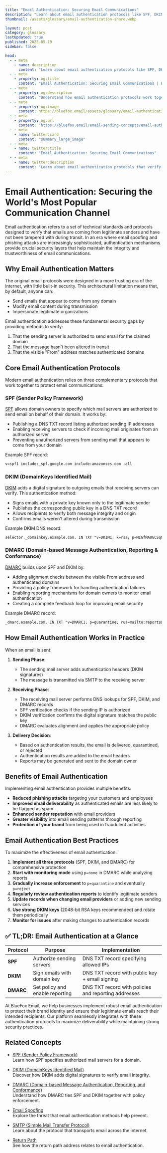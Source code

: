 ```yaml
---
title: "Email Authentication: Securing Email Communications"
description: "Learn about email authentication protocols like SPF, DKIM, and DMARC that verify sender identity and protect against email spoofing and phishing."
thumbnail: /assets/glossary/email-authentication-share.webp

layout: post
category: glossary
lastUpdated: true
published: 2025-05-19
sidebar: false

head:
  - - meta
    - name: description
      content: "Learn about email authentication protocols like SPF, DKIM, and DMARC that verify sender identity and protect against email spoofing and phishing."
  - - meta
    - property: og:title
      content: "Email Authentication: Securing Email Communications | BlueFox Email"
  - - meta
    - property: og:description
      content: "Understand how email authentication protocols work together to verify sender identity and protect against email fraud."
  - - meta
    - property: og:image
      content: https://bluefox.email/assets/glossary/email-authentication-share.webp
  - - meta
    - property: og:url
      content: "https://bluefox.email/email-sending-concepts/email-authentication"
  - - meta
    - name: twitter:card
      content: "summary_large_image"
  - - meta
    - name: twitter:title
      content: "Email Authentication: Securing Email Communications"
  - - meta
    - name: twitter:description
      content: "Learn about email authentication protocols that verify sender identity and protect against email fraud."
---
```


# Email Authentication: Securing the World's Most Popular Communication Channel

<div class="page-nav">
  <div class="page-nav-title">On This Page</div>
  <div class="page-nav-items">
        <a href="#why-email-authentication-matters">Why Email Authenticati...</a>
    <a href="#core-email-authentication-protocols">Core Email Authenticat...</a>
    <a href="#how-email-authentication-works-in-practice">How Email Authenticati...</a>
    <a href="#benefits-of-email-authentication">Benefits of Email Auth...</a>
    <a href="#email-authentication-best-practices">Email Authentication B...</a>
    <a href="#-tl-dr-email-authentication-at-a-glance">✅ TL;DR</a>
    <a href="#related-concepts">Related Concepts</a>
  </div>
</div>

<style>
.page-nav {
  position: fixed;
  right: 1.5rem;
  top: 9rem;
  width: 12rem;
  border-left: 1px solid #e2e8f0;
  padding-left: 12px;
  font-size: 0.875rem;
  z-index: 10;
}

.dark .page-nav {
  border-left: 1px solid #2d3748;
}

.page-nav-title {
  text-transform: uppercase;
  font-size: 0.75rem;
  font-weight: 600;
  color: #64748b;
  margin-bottom: 0.75rem;
}

.page-nav-items {
  display: flex;
  flex-direction: column;
  gap: 0.5rem;
}

.page-nav-items a {
  color: #64748b;
  text-decoration: none;
  padding: 3px 0;
  position: relative;
  transition: color 0.2s, transform 0.2s;
}

.page-nav-items a:hover {
  color: #13B0EE;
  transform: translateX(3px);
}

.page-nav-items a.active {
  color: #13B0EE;
  font-weight: 500;
  transform: translateX(3px);
}

.page-nav-items a:before {
  content: "";
  position: absolute;
  top: 0;
  left: -13px;
  width: 1px;
  height: 100%;
  background: transparent;
  transition: background-color 0.2s;
}

.page-nav-items a:hover:before {
  background-color: #13B0EE;
}

.page-nav-items a.active:before {
  background-color: #13B0EE;
  width: 2px;
}

/* Responsive adjustments */
@media (max-width: 1280px) {
  .page-nav {
    right: 0.5rem;
  }
}

/* Hide on small screens */
@media (max-width: 1024px) {
  .page-nav {
    display: none;
  }
}
</style>

<script>
document.addEventListener('DOMContentLoaded', function() {
  // Get all section headings
  const headings = document.querySelectorAll('h2[id]');
  const navLinks = document.querySelectorAll('.page-nav-items a');
  
  // Handle smooth scrolling for nav links
  navLinks.forEach(link => {
    link.addEventListener('click', function(e) {
      e.preventDefault();
      const targetId = this.getAttribute('href');
      const targetElement = document.querySelector(targetId);
      
      if (targetElement) {
        window.scrollTo({
          top: targetElement.offsetTop - 80,
          behavior: 'smooth'
        });
        
        history.pushState(null, null, targetId);
      }
    });
  });
  
  // Highlight the active section during scroll
  window.addEventListener('scroll', function() {
    let current = '';
    const scrollPosition = window.scrollY + 100;
    
    headings.forEach(heading => {
      if (heading.offsetTop <= scrollPosition) {
        current = '#' + heading.id;
      }
    });
    
    navLinks.forEach(link => {
      link.classList.remove('active');
      if (link.getAttribute('href') === current) {
        link.classList.add('active');
      }
    });
  });
  
  // Trigger scroll event once on load
  window.dispatchEvent(new Event('scroll'));
});
</script>

Email authentication refers to a set of technical standards and protocols designed to verify that emails are coming from legitimate senders and have not been tampered with during transit. In an era where email spoofing and phishing attacks are increasingly sophisticated, authentication mechanisms provide crucial security layers that help maintain the integrity and trustworthiness of email communications.

## <a id="why-email-authentication-matters"></a>Why Email Authentication Matters

The original email protocols were designed in a more trusting era of the internet, with little built-in security. This architectural limitation means that, by default, anyone can:

- Send emails that appear to come from any domain
- Modify email content during transmission
- Impersonate legitimate organizations

Email authentication addresses these fundamental security gaps by providing methods to verify:
1. That the sending server is authorized to send email for the claimed domain
2. That the message hasn't been altered in transit
3. That the visible "From" address matches authenticated domains

## <a id="core-email-authentication-protocols"></a>Core Email Authentication Protocols

Modern email authentication relies on three complementary protocols that work together to protect email communications:

### SPF (Sender Policy Framework)

[SPF](/email-sending-concepts/spf) allows domain owners to specify which mail servers are authorized to send email on behalf of their domain. It works by:

- Publishing a DNS TXT record listing authorized sending IP addresses
- Enabling receiving servers to check if incoming mail originates from an authorized server
- Preventing unauthorized servers from sending mail that appears to come from your domain

Example SPF record:
```txt
v=spf1 include:_spf.google.com include:amazonses.com -all
```

### DKIM (DomainKeys Identified Mail)

[DKIM](/email-sending-concepts/dkim) adds a digital signature to outgoing emails that receiving servers can verify. This authentication method:

- Signs emails with a private key known only to the legitimate sender
- Publishes the corresponding public key in a DNS TXT record
- Allows recipients to verify both message integrity and origin
- Confirms emails weren't altered during transmission

Example DKIM DNS record:
```txt
selector._domainkey.example.com. IN TXT "v=DKIM1; k=rsa; p=MIGfMA0GCSqGSIb3DQEBAQUAA4GNADCBiQKBgQC..."
```

### DMARC (Domain-based Message Authentication, Reporting & Conformance)

[DMARC](/email-sending-concepts/dmarc) builds upon SPF and DKIM by:

- Adding alignment checks between the visible From address and authenticated domains
- Providing a policy framework for handling authentication failures
- Enabling reporting mechanisms for domain owners to monitor email authentication
- Creating a complete feedback loop for improving email security

Example DMARC record:
```txt
_dmarc.example.com. IN TXT "v=DMARC1; p=quarantine; rua=mailto:reports@example.com; pct=100"
```

## <a id="how-email-authentication-works-in-practice"></a>How Email Authentication Works in Practice

When an email is sent:

1. **Sending Phase**:
   - The sending mail server adds authentication headers (DKIM signatures)
   - The message is transmitted via SMTP to the receiving server

2. **Receiving Phase**:
   - The receiving mail server performs DNS lookups for SPF, DKIM, and DMARC records
   - SPF verification checks if the sending IP is authorized
   - DKIM verification confirms the digital signature matches the public key
   - DMARC evaluates alignment and applies the appropriate policy

3. **Delivery Decision**:
   - Based on authentication results, the email is delivered, quarantined, or rejected
   - Authentication results are added to the email headers
   - Reports may be generated and sent to the domain owner

## <a id="benefits-of-email-authentication"></a>Benefits of Email Authentication

Implementing email authentication provides multiple benefits:

- **Reduced phishing attacks** targeting your customers and employees
- **Improved email deliverability** as authenticated emails are less likely to be flagged as spam
- **Enhanced sender reputation** with email providers
- **Greater visibility** into email sending patterns through reporting
- **Protection of your brand** from being used in fraudulent activities

## <a id="email-authentication-best-practices"></a>Email Authentication Best Practices

To maximize the effectiveness of email authentication:

1. **Implement all three protocols** (SPF, DKIM, and DMARC) for comprehensive protection
2. **Start with monitoring mode** using `p=none` in DMARC while analyzing reports
3. **Gradually increase enforcement** to `p=quarantine` and eventually `p=reject`
4. **Regularly review authentication reports** to identify legitimate senders
5. **Update records when changing email providers** or adding new sending services
6. **Use strong DKIM keys** (2048-bit RSA keys recommended) and rotate them periodically
7. **Monitor for issues** after making changes to authentication records

## <a id="-tl-dr-email-authentication-at-a-glance"></a>✅ TL;DR: Email Authentication at a Glance

| Protocol | Purpose | Implementation |
|----------|---------|----------------|
| **SPF** | Authorize sending servers | DNS TXT record specifying allowed IPs |
| **DKIM** | Sign emails with domain key | DNS TXT record with public key + email signing |
| **DMARC** | Set policy and enable reporting | DNS TXT record with policies and reporting addresses |

At BlueFox Email, we help businesses implement robust email authentication to protect their brand identity and ensure their legitimate emails reach their intended recipients. Our platform seamlessly integrates with these authentication protocols to maximize deliverability while maintaining strong security practices.

## <a id="related-concepts"></a>Related Concepts

- [SPF (Sender Policy Framework)](/email-sending-concepts/spf-new)  
  Learn how SPF specifies authorized mail servers for a domain.

- [DKIM (DomainKeys Identified Mail)](/email-sending-concepts/dkim-new)  
  Discover how DKIM adds digital signatures to verify email integrity.

- [DMARC (Domain-based Message Authentication, Reporting, and Conformance)](/email-sending-concepts/dmarc-new)  
  Understand how DMARC ties SPF and DKIM together with policy enforcement.

- [Email Spoofing](/email-sending-concepts/email-spoofing-new)  
  Explore the threat that email authentication methods help prevent.

- [SMTP (Simple Mail Transfer Protocol)](/email-sending-concepts/smtp-new)  
  Learn about the protocol that transports email across the internet.

- [Return Path](/email-sending-concepts/return-path-new)  
  See how the return path address relates to email authentication.
